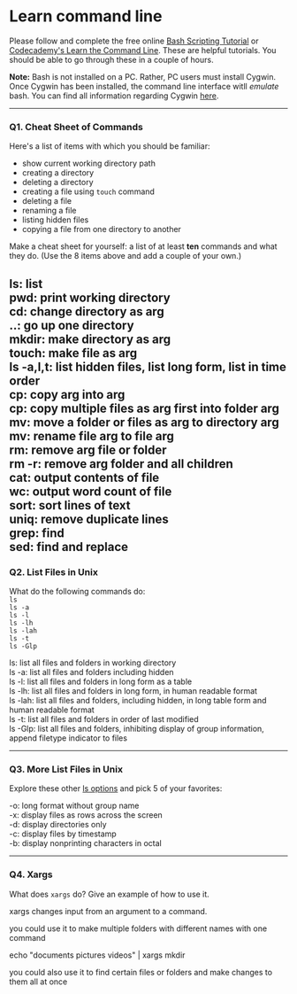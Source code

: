 # Learn command line

Please follow and complete the free online [Bash Scripting Tutorial](https://ryanstutorials.net/bash-scripting-tutorial/) or [Codecademy's Learn the Command Line](https://www.codecademy.com/learn/learn-the-command-line). These are helpful tutorials. You should be able to go through these in a couple of hours.

**Note:** Bash is not installed on a PC. Rather, PC users must install Cygwin. Once Cygwin has been installed, the command line interface witll _emulate_ bash. You can find all information regarding Cygwin [here](https://www.cygwin.com/).

---

### Q1.  Cheat Sheet of Commands  

Here's a list of items with which you should be familiar:  
* show current working directory path
* creating a directory
* deleting a directory
* creating a file using `touch` command
* deleting a file
* renaming a file
* listing hidden files
* copying a file from one directory to another

Make a cheat sheet for yourself: a list of at least **ten** commands and what they do.  (Use the 8 items above and add a couple of your own.)  

> >

ls: list  
pwd: print working directory  
cd: change directory as arg  
..: go up one directory  
mkdir: make directory as arg  
touch: make file as arg  
ls -a,l,t: list hidden files, list long form, list in time order  
cp: copy arg into arg  
cp: copy multiple files as arg first into folder arg  
mv: move a folder or files as arg to directory arg  
mv: rename file arg to file arg  
rm: remove arg file or folder  
rm -r: remove arg folder and all children  
cat: output contents of file  
wc: output word count of file  
sort: sort lines of text   
uniq: remove duplicate lines  
grep: find  
sed: find and replace  
---

### Q2.  List Files in Unix   

What do the following commands do:  
`ls`  
`ls -a`  
`ls -l`  
`ls -lh`  
`ls -lah`  
`ls -t`  
`ls -Glp`  

> > 

ls: list all files and folders in working directory  
ls -a: list all files and folders including hidden  
ls -l: list all files and folders in long form as a table  
ls -lh: list all files and folders in long form, in human readable format  
ls -lah: list all files and folders, including hidden, in long table form and human readable format  
ls -t: list all files and folders in order of last modified  
ls -Glp: list all files and folders, inhibiting display of group information, append filetype indicator to files  

---

### Q3.  More List Files in Unix  

Explore these other [ls options](http://www.techonthenet.com/unix/basic/ls.php) and pick 5 of your favorites:

> > 

-o: long format without group name  
-x: display files as rows across the screen  
-d: display directories only  
-c: display files by timestamp  
-b: display nonprinting characters in octal  


---

### Q4.  Xargs   

What does `xargs` do? Give an example of how to use it.

> >  
 
xargs changes input from an argument to a command.  

you could use it to make multiple folders with different names with one command  

echo "documents pictures videos" | xargs mkdir  

you could also use it to find certain files or folders and make changes to them all at once  
